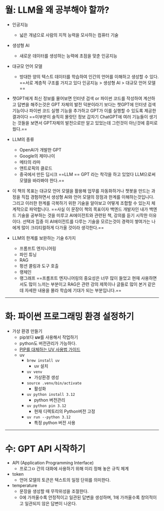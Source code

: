 # 월: LLM을 왜 공부해야 할까?

- 인공지능
	- 넓은 개념으로 사람의 지적 능력을 모사하는 컴퓨터 기술
- 생성형 AI
	- 새로운 데이터를 생성하는 능력에 초점을 맞춘 인공지능
- 대규모 언어 모델
	- 방대한 양의 텍스트 데이터를 학습하여 인간의 언어를 이해하고 생성할 수 있다.
==서로 계층적 구조를 가지고 있다 인공지능 > 생성형 AI > 대규모 언어 모델==

- 챗GPT에게 최신 정보를 물어보면 인터넷 검색 or 파이썬 코드를 작성하여 계산하고 답변을 해주는것은 GPT 자체의 발전 덕분이라기 보다는 챗GPT에 인터넷 검색 기능이나 파이썬 코드 실행 기능을 추가하고 GPT가 이를 실행할 수 있도록 제공한 결과이다
==이부분이 솔직히 몰랏던 정보 갑자기 ChatGPT에 여러 기능들이 생기는 것들을 보면서 GPT자체의 발전으로만 알고 있었는데 그런것이 아닌것에 흥미로웠다.==

- LLM의 종류
	- OpenAI가 개발한 GPT
	- Google의 제미나이
	- 메타의 라마
	- 앤트로픽의 클로드
	- 중국에서 만든 딥시크
==LLM == GPT 라는 착각을 하고 있었다 LLM으로써 모델을 바라봐야 한다.==

- 이 책의 목표는 대규모 언어 모델을 활용해 업무를 자동화하거나 챗봇을 만드는 과정을 직접 경험하면서 생성형 AI와 언어 모델의 장점과 한계를 이해하는것입니다. 그리고 이러한 한계를 극복하기 위한 기술을 알아보고 어떻게 조합할 수 있는지 체계적으로 파악합니다.
==사실 이 문장이 책의 목표이자 백엔드 개발자인 내가 백엔드 기술을 공부하는 것을 미루고 AI에이전트와 관련된 책, 강의를 듣기 시작한 이유이다. 선택과 집중 이 AI에이전트를 다루는 기술을 모르는것이 경력이 쌓여가는 나에게 많이 크리티컬하게 다가올 것이라 생각한다.==

- LLM의 한계를 보완하는 기술 6가지
	- 프롬프트 엔지니어링
	- 파인 튜닝
	- RAG
	- 펑션 콜링과 도구 호출
	- 랭체인
	- 랭그래프
==프롬프트 엔지니어링의 중요성은 너무 많이 들었고 현재 사용하면서도 많이 느끼는 부분이고 RAG은 관련 강의 제목이나 글들로 많이 본거 같은데 자세한 내용을 몰라 학습에 기대가 되는 부분입니다.==

---
# 화: 파이썬 프로그래밍 환경 설정하기
- 가상 환경 만들기
	- pip보다 **uv**를 사용해서 작업하기
	- python도 버전관리가 가능하다.
	- [PIP를 대체하는 UV 사용법 가이드](https://devocean.sk.com/blog/techBoardDetail.do?ID=167420&boardType=techBlog)
	- uv
		- `brew install uv`
			- uv 설치
		- `uv venv`
			- 가상환경 생성
		- `source .venv/bin/activate`
			- 활성화
		- `uv python install 3.12`
			- python 버전관리
		- `uv python pin 3.12`
			- 현재 디렉토리의 Python버전 고정
		- `uv run --python 3.12`
			- 특정 python 버전 사용
---
# 수: GPT API 시작하기
- API (Application Programming Interface)
	- 프로그ㅁ 간의 대화에 사용하기 위해 미리 정해 놓은 규칙 체계
- token
	- 언어 모델의 토큰은 텍스트의 일정 단위를 의미한다.
- temperature
	- 문장을 생성할 때 무작위성을 조절한다.
	- 0에 가까울수록 안정적이고 일관된 답변을 생성하며, 1에 가까울수록 창의적이고 일관되지 않은 답변이 나온다.